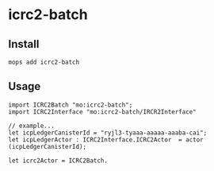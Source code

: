 # icrc2-batch

## Install
```
mops add icrc2-batch
```

## Usage
```motoko
import ICRC2Batch "mo:icrc2-batch";
import ICRC2Interface "mo:icrc2-batch/IRCR2Interface"

// example...
let icpLedgerCanisterId = "ryjl3-tyaaa-aaaaa-aaaba-cai"; 
let icpLedgerActor : ICRC2Interface.ICRC2Actor  = actor (icpLedgerCanisterId);

let icrc2Actor = ICRC2Batch.

```